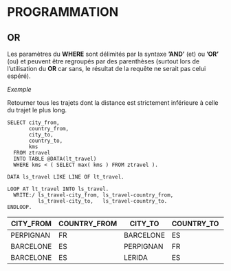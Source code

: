 # **PROGRAMMATION**

## **OR**

Les paramètres du **WHERE** sont délimités par la syntaxe **’AND’** (et) ou **’OR’** (ou) et peuvent être regroupés par des parenthèses (surtout lors de l’utilisation du **OR** car sans, le résultat de la requête ne serait pas celui espéré).

_Exemple_

Retourner tous les trajets dont la distance est strictement inférieure à celle du trajet le plus long.

```ABAP
SELECT city_from,
       country_from,
       city_to,
       country_to,
       kms
  FROM ztravel
  INTO TABLE @DATA(lt_travel)
  WHERE kms < ( SELECT max( kms ) FROM ztravel ).

DATA ls_travel LIKE LINE OF lt_travel.

LOOP AT lt_travel INTO ls_travel.
  WRITE:/ ls_travel-city_from, ls_travel-country_from,
          ls_travel-city_to,   ls_travel-country_to.
ENDLOOP.
```

| **CITY_FROM** | **COUNTRY_FROM** | **CITY_TO** | **COUNTRY_TO** | **KMS** |
| ------------- | ---------------- | ----------- | -------------- | ------- |
| PERPIGNAN     | FR               | BARCELONE   | ES             | 195     |
| BARCELONE     | ES               | PERPIGNAN   | FR             | 194     |
| BARCELONE     | ES               | LERIDA      | ES             | 170     |
